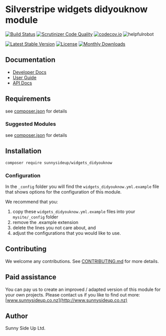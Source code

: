# Silverstripe widgets didyouknow module
[![Build Status](https://travis-ci.org/sunnysideup/silverstripe-widgets_didyouknow.svg?branch=master)](https://travis-ci.org/sunnysideup/silverstripe-widgets_didyouknow)
[![Scrutinizer Code Quality](https://scrutinizer-ci.com/g/sunnysideup/silverstripe-widgets_didyouknow/badges/quality-score.png?b=master)](https://scrutinizer-ci.com/g/sunnysideup/silverstripe-widgets_didyouknow/?branch=master)
[![codecov.io](https://codecov.io/github/sunnysideup/silverstripe-widgets_didyouknow/coverage.svg?branch=master)](https://codecov.io/github/sunnysideup/silverstripe-widgets_didyouknow?branch=master)
![helpfulrobot](https://helpfulrobot.io/sunnysideup/widgets_didyouknow/badge)

[![Latest Stable Version](https://poser.pugx.org/sunnysideup/widgets_didyouknow/version)](https://packagist.org/packages/sunnysideup/widgets_didyouknow)
[![License](https://poser.pugx.org/sunnysideup/widgets_didyouknow/license)](https://packagist.org/packages/sunnysideup/widgets_didyouknow)
[![Monthly Downloads](https://poser.pugx.org/sunnysideup/widgets_didyouknow/d/monthly)](https://packagist.org/packages/sunnysideup/widgets_didyouknow)


## Documentation



 * [Developer Docs](docs/en/INDEX.md)
 * [User Guide](docs/en/userguide.md)
 * [API Docs](http://docs.ssmods.com/sunnysideup/widgets_didyouknow)

## Requirements



see [composer.json](composer.json) for details

### Suggested Modules



see [composer.json](composer.json) for details


## Installation


```
composer require sunnysideup/widgets_didyouknow
```

### Configuration



In the `_config` folder you will find the `widgets_didyouknow.yml.example`
file that shows options for the configuration of this module.

We recommend that you:

  1. copy these `widgets_didyouknow.yml.example` files into your
`mysite/_config` folder
  2. remove the .example extension
  3. delete the lines you not care about, and
  4. adjust the configurations that you would like to use.


## Contributing



We welcome any contributions. See [CONTRIBUTING.md](CONTRIBUTING.md) for more details.

## Paid assistance



You can pay us to create an improved / adapted version of this module for your own projects.  Please contact us if you like to find out more: [www.sunnysideup.co.nz](http://www.sunnysideup.co.nz)

## Author



Sunny Side Up Ltd.
